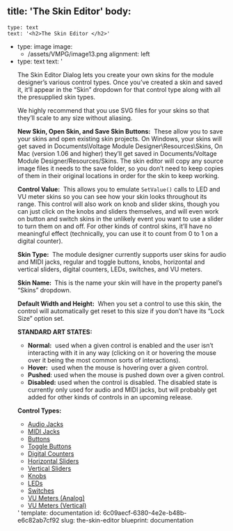 title: 'The Skin Editor'
body:
  -
    type: text
    text: '<h2>The Skin Editor </h2>'
  -
    type: image
    image:
      - /assets/VMPG/image13.png
    alignment: left
  -
    type: text
    text: '<p>The Skin Editor Dialog lets you create your own skins for the module designer’s various control types. Once you’ve created a skin and saved it, it’ll appear in the “Skin” dropdown for that control type along with all the presupplied skin types.</p><p>We highly recommend that you use SVG files for your skins so that they’ll scale to any size without aliasing.</p><p><strong>New Skin, Open Skin, and Save Skin Buttons:</strong> &nbsp;These allow you to save your skins and open existing skin projects. On Windows, your skins will get saved in Documents\Voltage Module Designer\Resources\Skins, On Mac (version 1.06 and higher) they’ll get saved in Documents/Voltage Module Designer/Resources/Skins. The skin editor will copy any source image files it needs to the save folder, so you don’t need to keep copies of them in their original locations in order for the skin to keep working.</p><p><strong>Control Value:</strong> &nbsp;This allows you to emulate <code>SetValue()</code> calls to LED and VU meter skins so you can see how your skin looks throughout its range. This control will also work on knob and slider skins, though you can just click on the knobs and sliders themselves, and will even work on button and switch skins in the unlikely event you want to use a slider to turn them on and off. For other kinds of control skins, it’ll have no meaningful effect (technically, you can use it to count from 0 to 1 on a digital counter).</p><p><strong>Skin Type:</strong> &nbsp;The module designer currently supports user skins for audio and MIDI jacks, regular and toggle buttons, knobs, horizontal and vertical sliders, digital counters, LEDs, switches, and VU meters.</p><p><strong>Skin Name: </strong>&nbsp;This is the name your skin will have in the property panel’s “Skins” dropdown.</p><p><strong>Default Width and Height:</strong> &nbsp;When you set a control to use this skin, the control will automatically get reset to this size if you don’t have its “Lock Size” option set.</p><p><strong>STANDARD ART STATES:</strong></p><ul><li><strong>Normal:</strong> &nbsp;used when a given control is enabled and the user isn’t interacting with it in any way (clicking on it or hovering the mouse over it being the most common sorts of interactions).</li><li><strong>Hover:</strong> &nbsp;used when the mouse is hovering over a given control.</li><li><strong>Pushed</strong>: used when the mouse is pushed down over a given control.</li><li><strong>Disabled:</strong> used when the control is disabled. The disabled state is currently only used for audio and MIDI jacks, but will probably get added for other kinds of controls in an upcoming release.</li></ul><p><strong>Control Types:</strong></p><ul><li><a href="{{ link:3c7e0cdb-48f9-47b3-931b-90397e5a0960 }}">Audio Jacks</a></li><li><a href="{{ link:7bd86e8d-c6e5-488f-92ca-654c14a9c5a5 }}">MIDI Jacks</a></li><li><a href="{{ link:8b4a728c-fd8e-4e6d-8d74-735c837dc5c0 }}">Buttons</a></li><li><a href="{{ link:6409683e-ad6d-4f23-a128-fd24b1ec8729 }}">Toggle Buttons</a></li><li><a href="{{ link:6c3f3e5c-e044-4e3f-aedc-f4525b7858ec }}">Digital Counters</a></li><li><a href="{{ link:294c608a-b9f4-4ec4-8886-90fe2c481c8d }}">Horizontal Sliders</a></li><li><a href="{{ link:a06e7070-2687-40fc-bc19-fd0e15f81993 }}">Vertical Sliders</a></li><li><a href="{{ link:1c83280d-f4e7-413a-9fc4-d51c4c4c48c4 }}">Knobs</a></li><li><a href="{{ link:211a0f51-2b9f-4aaa-8229-4048ee07c568 }}">LEDs</a></li><li><a href="{{ link:bfe5efa3-af75-4d57-9b39-85ac4b0d480a }}">Switches</a></li><li><a href="{{ link:3e629a5f-cf25-4073-98d7-7973d30d21bf }}">VU Meters (Analog)</a></li><li><a href="{{ link:b47597c2-2533-4c37-9c7d-536c0b590328 }}">VU Meters (Vertical)</a></li></ul>'
template: documentation
id: 6c09aecf-6380-4e2e-b48b-e6c82ab7cf92
slug: the-skin-editor
blueprint: documentation

